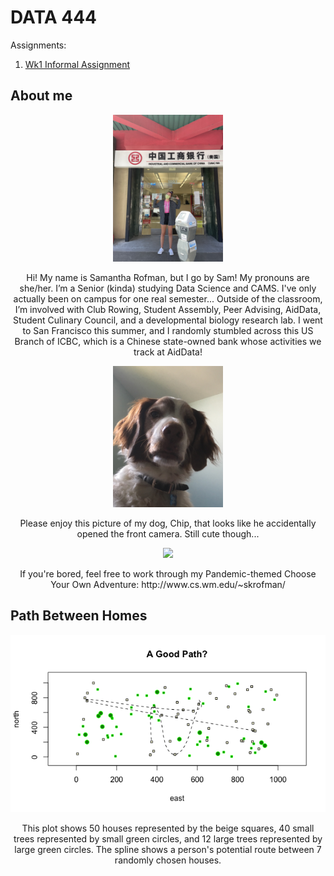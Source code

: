 # DATA 444

Assignments:
1. [Wk1 Informal Assignment](https://github.com/sam-rofman/data444/wk1/)

## About me
<p align="center">
<img src="0A780675-416F-4631-B7B8-77A7C3ADADB3_1_105_c.jpeg" width="35%">
  </p>
<p align="center">
Hi! My name is Samantha Rofman, but I go by Sam! My pronouns are she/her.
I’m a Senior (kinda) studying Data Science and CAMS. I've only actually been on campus for one real semester... Outside of the classroom, I’m involved with Club Rowing, Student Assembly, Peer Advising, AidData, Student Culinary Council, and a developmental biology research lab. I went to San Francisco this summer, and I randomly stumbled across this US Branch of ICBC, which is a Chinese state-owned bank whose activities we track at AidData!
  </p>


<p align="center">
<img src="9DB481AA-4ACF-4068-B92F-CF43DF4676A3_1_105_c.jpeg" width="35%">
  </p>
  <p align="center">
Please enjoy this picture of my dog, Chip, that looks like he accidentally opened the front camera. Still cute though...
  </p>
  
  <p align="center">
  <img src="https://media-exp1.licdn.com/dms/image/C4D1BAQGp_QSMrU2TVQ/company-background_10000/0/1539895591298?e=2159024400&v=beta&t=xBqkpM-Ytc-y5sTTRvc58sMRV3YCnXzUsW0QcY7VIbs" width="35%">
  </p>
  <p align="center">
  If you're bored, feel free to work through my Pandemic-themed Choose Your Own Adventure: http://www.cs.wm.edu/~skrofman/
  </p>
  
## Path Between Homes
<p align="center">
  <img src="a_good_path_plot.png">
  </p>
  <p align="center">
  This plot shows 50 houses represented by the beige squares, 40 small trees represented by small green circles, and 12 large trees represented by large green circles. The spline shows a person's potential route between 7 randomly chosen houses.
  </p>
